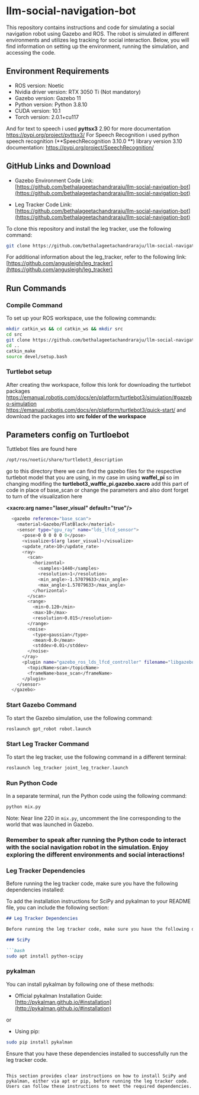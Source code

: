 # llm-social-navigation-bot

This repository contains instructions and code for simulating a social navigation robot using Gazebo and ROS. The robot is simulated in different environments and utilizes leg tracking for social interaction. Below, you will find information on setting up the environment, running the simulation, and accessing the code.

## Environment Requirements

- ROS version: Noetic
- Nvidia driver version: RTX 3050 Ti (Not mandatory)
- Gazebo version: Gazebo 11
- Python version: Python 3.8.10
- CUDA version: 10.1
- Torch version: 2.0.1+cu117

And for text to speech i used  **pyttsx3** 2.90 for more documentation https://pypi.org/project/pyttsx3/
For Speech Recognition i used python speech recognition (**SpeechRecognition 3.10.0 **) library version 3.10  documentation: https://pypi.org/project/SpeechRecognition/

## GitHub Links and Download

- Gazebo Environment Code Link: [https://github.com/bethalageetachandraraju/llm-social-navigation-bot](https://github.com/bethalageetachandraraju/llm-social-navigation-bot)

- Leg Tracker Code Link: [https://github.com/bethalageetachandraraju/llm-social-navigation-bot](https://github.com/bethalageetachandraraju/llm-social-navigation-bot)

To clone this repository and install the leg tracker, use the following command:

```bash
git clone https://github.com/bethalageetachandraraju/llm-social-navigation-bot
```

For additional information about the leg_tracker, refer to the following link: [https://github.com/angusleigh/leg_tracker](https://github.com/angusleigh/leg_tracker)



## Run Commands

### Compile Command

To set up your ROS workspace, use the following commands:

```bash
mkdir catkin_ws && cd catkin_ws && mkdir src
cd src
git clone https://github.com/bethalageetachandraraju/llm-social-navigation-bot
cd ..
catkin_make
source devel/setup.bash
```
### Turtlebot setup
After creating thw workspace, follow this lonk for downloading the turtlebot packages
https://emanual.robotis.com/docs/en/platform/turtlebot3/simulation/#gazebo-simulation
https://emanual.robotis.com/docs/en/platform/turtlebot3/quick-start/
and download the packages into **src folder of the workspace**
## Parameters config on Turtloebot
Tuttlebot files are found here
```bash
/opt/ros/noetic/share/turtlebot3_description
```
go to this directory there we can find the gazebo files for the respective turtlebot model that you are using, in my case im using **waffel_pi** so im changing modifing the **turtlebot3_waffle_pi.gazebo.xacro**
add this part of code in place of base_scan or change the parameters
and also dont forget to turn of the visualization here 

  **<xacro:arg name="laser_visual"  default="true"/>**

```bash
  <gazebo reference="base_scan">
    <material>Gazebo/FlatBlack</material>
    <sensor type="gpu_ray" name="lds_lfcd_sensor">
      <pose>0 0 0 0 0 0</pose>
      <visualize>$(arg laser_visual)</visualize>
      <update_rate>10</update_rate>
      <ray>
        <scan>
          <horizontal>
            <samples>1440</samples>
            <resolution>1</resolution>
            <min_angle>-1.57079633</min_angle>
            <max_angle>1.57079633</max_angle>
          </horizontal>
        </scan>
        <range>
          <min>0.120</min>
          <max>10</max>
          <resolution>0.015</resolution>
        </range>
        <noise>
          <type>gaussian</type>
          <mean>0.0</mean>
          <stddev>0.01</stddev>
        </noise>
      </ray>
      <plugin name="gazebo_ros_lds_lfcd_controller" filename="libgazebo_ros_gpu_laser.so">
        <topicName>scan</topicName>
        <frameName>base_scan</frameName>
      </plugin>
    </sensor>
  </gazebo>
```

### Start Gazebo Command

To start the Gazebo simulation, use the following command:

```bash
roslaunch gpt_robot robot.launch
```

### Start Leg Tracker Command

To start the leg tracker, use the following command in a different terminal:

```bash
roslaunch leg_tracker joint_leg_tracker.launch
```

### Run Python Code

In a separate terminal, run the Python code using the following command:

```bash
python mix.py
```

Note: Near line 220 in `mix.py`, uncomment the line corresponding to the world that was launched in Gazebo.

### Remember to speak after running the Python code to interact with the social navigation robot in the simulation. Enjoy exploring the different environments and social interactions!








### Leg Tracker Dependencies

Before running the leg tracker code, make sure you have the following dependencies installed:

To add the installation instructions for SciPy and pykalman to your README file, you can include the following section:

```markdown
## Leg Tracker Dependencies

Before running the leg tracker code, make sure you have the following dependencies installed:

### SciPy

```bash
sudo apt install python-scipy
```

### pykalman

You can install pykalman by following one of these methods:

- Official pykalman Installation Guide: [http://pykalman.github.io/#installation](http://pykalman.github.io/#installation)

or

- Using pip:

```bash
sudo pip install pykalman
```

Ensure that you have these dependencies installed to successfully run the leg tracker code.
```

This section provides clear instructions on how to install SciPy and pykalman, either via apt or pip, before running the leg tracker code. Users can follow these instructions to meet the required dependencies.

